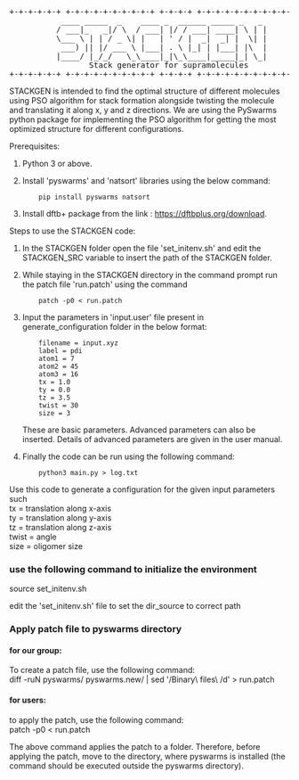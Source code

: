<pre>
+-+-+-+-+-+ +-+-+-+-+-+-+-+-+-+ +-+-+-+ +-+-+-+-+-+-+-+-+-+-+-+-+-+-+
           ____ _____  _    ____ _  ______ _____ _   _
          / ___|_   _|/ \  / ___| |/ / ___| ____| \ | |
          \___ \ | | / _ \| |   | ' / |  _|  _| |  \| |
           ___) || |/ ___ \ |___| . \ |_| | |___| |\  |
          |____/ |_/_/   \_\____|_|\_\____|_____|_| \_|
                 Stack generator for supramolecules
+-+-+-+-+-+ +-+-+-+-+-+-+-+-+-+ +-+-+-+ +-+-+-+-+-+-+-+-+-+-+-+-+-+-+
</pre>

STACKGEN is intended to find the optimal structure of different molecules using PSO algorithm for stack formation alongside twisting the molecule and translating it along x, y and z directions. We are using the PySwarms python package for implementing the PSO algorithm for getting the most optimized structure for different configurations.

Prerequisites:

1. Python 3 or above.
2. Install 'pyswarms' and 'natsort' libraries using the below command:<br/>
           
           pip install pyswarms natsort
           
3. Install dftb+ package from the link : https://dftbplus.org/download.

Steps to use the STACKGEN code:

1. In the STACKGEN folder open the file 'set_initenv.sh' and edit the STACKGEN_SRC variable to insert the path of the STACKGEN folder.
2. While staying in the STACKGEN directory in the command prompt run the patch file 'run.patch' using the command<br/>
           
           patch -p0 < run.patch
3. Input the parameters in 'input.user' file present in generate_configuration folder in the below format:<br/>

           filename = input.xyz
           label = pdi
           atom1 = 7
           atom2 = 45
           atom3 = 16
           tx = 1.0
           ty = 0.0
           tz = 3.5
           twist = 30
           size = 3

    These are basic parameters. Advanced parameters can also be inserted. Details of advanced parameters are given in the user manual.
    
4. Finally the code can be run using the following command:<br/>

           python3 main.py > log.txt

Use this code to generate a configuration for the given input parameters such <br />
tx = translation along x-axis <br />
ty = translation along y-axis <br />
tz = translation along z-axis <br />
twist = angle <br />
size = oligomer size 

### use the following command to initialize the environment 

source set_initenv.sh  

edit the 'set_initenv.sh' file to set the dir_source to correct path  


### Apply patch file to pyswarms directory 

#### for our group: 
To create a patch file, use the following command:  
diff -ruN pyswarms/ pyswarms.new/ | sed '/Binary\ files\ /d'   > run.patch

#### for users: 
to apply the patch, use the following command:  
patch -p0 < run.patch 

The above command applies the patch to a folder. Therefore, before applying the patch, move to the directory, where
pyswarms is installed (the command should be executed outside the pyswarms directory). 





